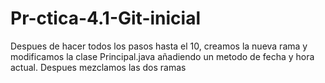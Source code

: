 # Pr-ctica-4.1-Git-inicial
Despues de hacer todos los pasos hasta el 10, creamos la nueva rama y modificamos la clase Principal.java añadiendo un metodo de fecha y hora actual.
Despues mezclamos las dos ramas
